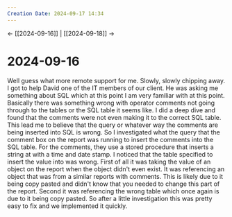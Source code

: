 ```yaml
---
Creation Date: 2024-09-17 14:34
---
```


<- [[2024-09-16]] | [[2024-09-18]]  ->

# 2024-09-16
Well guess what more remote support for me. Slowly, slowly chipping away. I got to help David one of the IT members of our client. He was asking me something about SQL which at this point I am very familiar with at this point. Basically there was something wrong with operator comments not going through to the tables or the SQL table it seems like. I did a deep dive and found that the comments were not even making it to the correct SQL table. This lead me to believe that the query or whatever way the comments are being inserted into SQL is wrong. So I investigated what the query that the comment box on the report was running to insert the comments into the SQL table. For the comments, they use a stored procedure that inserts a string at with a time and date stamp. I noticed that the table specified to insert the value into was wrong. First of all it was taking the value of an object on the report when the object didn't even exist. It was referencing an object that was from a similar reports with comments. This is likely due to it being copy pasted and didn't know that you needed to change this part of the report. Second it was referencing the wrong table which once again is due to it being copy pasted. So after a little investigation this was pretty easy to fix and we implemented it quickly.